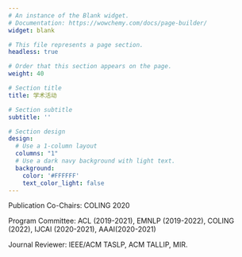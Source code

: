 ```yaml
---
# An instance of the Blank widget.
# Documentation: https://wowchemy.com/docs/page-builder/
widget: blank

# This file represents a page section.
headless: true

# Order that this section appears on the page.
weight: 40

# Section title
title: 学术活动

# Section subtitle
subtitle: ''

# Section design
design:
  # Use a 1-column layout
  columns: "1"
  # Use a dark navy background with light text.
  background:
    color: '#FFFFFF'
    text_color_light: false
---
```

Publication Co-Chairs: COLING 2020

Program Committee: ACL (2019-2021), EMNLP (2019-2022), COLING (2022), IJCAI (2020-2021), AAAI(2020-2021)

Journal Reviewer: IEEE/ACM TASLP, ACM TALLIP, MIR.
